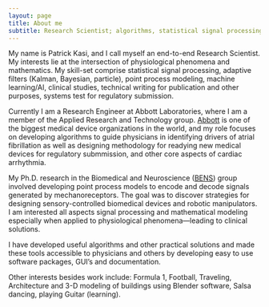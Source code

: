 ```yaml
---
layout: page
title: About me
subtitle: Research Scientist; algorithms, statistical signal processing, machine learning, neuroscience, medical devices
---
```


My name is Patrick Kasi, and I call myself an end-to-end Research Scientist. My interests lie at the intersection of physiological phenomena and mathematics. My skill-set comprise statistical signal processing, adaptive filters (Kalman, Bayesian, particle), point process modeling, machine learning/AI, clinical studies, technical writing for publication and other purposes, systems test for regulatory submission. 

Currently I am a Research Engineer at Abbott Laboratories, where I am a member of the Applied Research and Technology group. [Abbott](https://www.abbott.com/) is one of the biggest medical device organizations in the world, and my role focuses on developing algorithms to guide physicians in identifying drivers of atrial fibrillation as well as designing methodology for readying new medical devices for regulatory submmission, and other core aspects of cardiac arrhythmia. 

My Ph.D. research in the Biomedical and Neuroscience ([BENS](https://www.westernsydney.edu.au/marcs/our_research/International_Centre_for_Neuromorphic_Systems)) group involved developing point process models to encode and decode signals generated by mechanoreceptors. The goal was to discover strategies for designing sensory-controlled biomedical devices and robotic manipulators. I am interested all aspects signal processing and mathematical modeling especially when applied to physiological phenomena—leading to clinical solutions.

I have developed useful algorithms and other practical solutions and made these tools accessible to physicians and others by developing easy to use software packages, GUI’s and documentation. 

Other interests besides work include: Formula 1, Football, Traveling, Architecture and 3-D modeling of buildings using Blender software,  Salsa dancing, playing Guitar (learning).  
